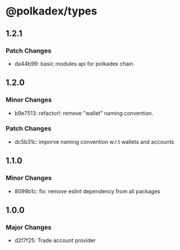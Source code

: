 # @polkadex/types

## 1.2.1

### Patch Changes

- da44b99: basic modules api for polkadex chain

## 1.2.0

### Minor Changes

- b9e7513: refactor!: remove "wallet" naming convention.

### Patch Changes

- dc5b31c: imporve naming convention w.r.t wallets and accounts

## 1.1.0

### Minor Changes

- 8099b1c: fix: remove eslint dependency from all packages

## 1.0.0

### Major Changes

- d2f7f25: Trade account provider

